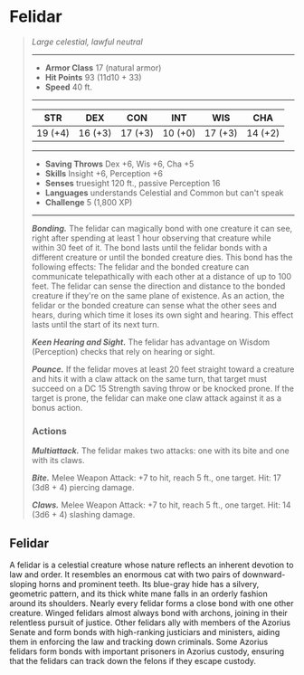 # Felidar
>*Large celestial, lawful neutral*
>___
>- **Armor Class** 17 (natural armor)
>- **Hit Points** 93 (11d10 + 33)
>- **Speed** 40 ft.
>___
>|STR|DEX|CON|INT|WIS|CHA|
>|:---:|:---:|:---:|:---:|:---:|:---:|
>|19 (+4)|16 (+3)|17 (+3)|10 (+0)|17 (+3)|14 (+2)|
>___
>- **Saving Throws** Dex +6, Wis +6, Cha +5
>- **Skills** Insight +6, Perception +6
>- **Senses** truesight 120 ft., passive Perception 16
>- **Languages** understands Celestial and Common but can't speak
>- **Challenge** 5 (1,800 XP)
>___
>***Bonding.*** The felidar can magically bond with one creature it can see, right after spending at least 1 hour observing that creature while within 30 feet of it. The bond lasts until the felidar bonds with a different creature or until the bonded creature dies. This bond has the following effects: The felidar and the bonded creature can communicate telepathically with each other at a distance of up to 100 feet. The felidar can sense the direction and distance to the bonded creature if they're on the same plane of existence. As an action, the felidar or the bonded creature can sense what the other sees and hears, during which time it loses its own sight and hearing. This effect lasts until the start of its next turn.  
>
>***Keen Hearing and Sight.*** The felidar has advantage on Wisdom (Perception) checks that rely on hearing or sight.  
>
>***Pounce.*** If the felidar moves at least 20 feet straight toward a creature and hits it with a claw attack on the same turn, that target must succeed on a DC 15 Strength saving throw or be knocked prone. If the target is prone, the felidar can make one claw attack against it as a bonus action.  
>
>### Actions
>***Multiattack.*** The felidar makes two attacks: one with its bite and one with its claws.  
>
>***Bite.*** Melee Weapon Attack: +7 to hit, reach 5 ft., one target. Hit: 17 (3d8 + 4) piercing damage.  
>
>***Claws.*** Melee Weapon Attack: +7 to hit, reach 5 ft., one target. Hit: 14 (3d6 + 4) slashing damage.
## Felidar
A felidar is a celestial creature whose nature reflects an inherent devotion to law and order. It resembles an enormous cat with two pairs of downward-sloping horns and prominent teeth. Its blue-gray hide has a silvery, geometric pattern, and its thick white mane falls in an orderly fashion around its shoulders.
Nearly every felidar forms a close bond with one other creature. Winged felidars almost always bond with archons, joining in their relentless pursuit of justice. Other felidars ally with members of the Azorius Senate and form bonds with high-ranking justiciars and ministers, aiding them in enforcing the law and tracking down criminals. Some Azorius felidars form bonds with important prisoners in Azorius custody, ensuring that the felidars can track down the felons if they escape custody.